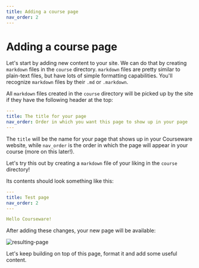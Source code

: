 ```yaml
---
title: Adding a course page
nav_order: 2
---
```


# Adding a course page

Let's start by adding new content to your site.
We can do that by creating `markdown` files in the `course` directory.
`markdown` files are pretty similar to plain-text files, but have lots of simple formatting capabilities.
You'll recognize `markdown` files by their `.md` or `.markdown`.

All `markdown` files created in the `course` directory will be picked up by the site if they have the following header at the top:

```yaml
---
title: The title for your page
nav_order: Order in which you want this page to show up in your page
---
```

The `title` will be the name for your page that shows up in your Courseware website, while `nav_order` is the order in which the page will appear in your course (more on this later!).

Let's try this out by creating a `markdown` file of your liking in the `course` directory!

Its contents should look something like this:

```yaml
---
title: Test page
nav_order: 2
---

Hello Courseware!
```

After adding these changes, your new page will be available:

![resulting-page](https://i.imgur.com/0ELicN0.png)

Let's keep building on top of this page, format it and add some useful content.